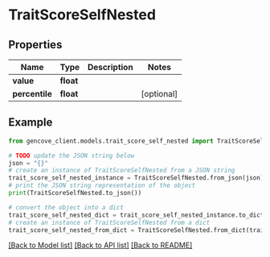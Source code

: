 # TraitScoreSelfNested


## Properties

Name | Type | Description | Notes
------------ | ------------- | ------------- | -------------
**value** | **float** |  |
**percentile** | **float** |  | [optional]

## Example

```python
from gencove_client.models.trait_score_self_nested import TraitScoreSelfNested

# TODO update the JSON string below
json = "{}"
# create an instance of TraitScoreSelfNested from a JSON string
trait_score_self_nested_instance = TraitScoreSelfNested.from_json(json)
# print the JSON string representation of the object
print(TraitScoreSelfNested.to_json())

# convert the object into a dict
trait_score_self_nested_dict = trait_score_self_nested_instance.to_dict()
# create an instance of TraitScoreSelfNested from a dict
trait_score_self_nested_from_dict = TraitScoreSelfNested.from_dict(trait_score_self_nested_dict)
```
[[Back to Model list]](../README.md#documentation-for-models) [[Back to API list]](../README.md#documentation-for-api-endpoints) [[Back to README]](../README.md)
